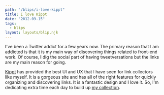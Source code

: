 ```yaml
---
path: "/blips/i-love-kippt"
title: I love Kippt
date: "2012-09-15"
tags:
  - blips
layout: layouts/blip.njk
---
```


I've been a Twitter addict for a few years now. The primary reason that I am addicted is that it is my main way of discovering things related to front-end work. Of course, I dig the social part of having tweetversations but the links are my main reason for going.

[Kippt](http://kippt.com) has provided the best UI and UX that I have seen for link collectors like myself. It is a gorgeous site and has all of the right features for quickly organizing and discovering links. It is a fantastic design and I love it. So, I'm dedicating extra time each day to build up [my collection](https://kippt.com/dandenney).
